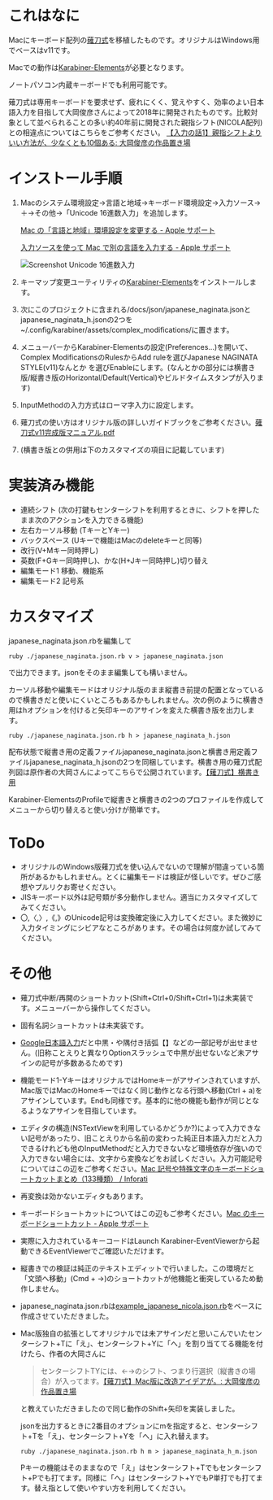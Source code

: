 # これはなに

Macにキーボード配列の[薙刀式](http://oookaworks.seesaa.net/article/456099128.html)を移植したものです。オリジナルはWindows用でベースはv11です。

Macでの動作は[Karabiner-Elements](https://pqrs.org/osx/karabiner/)が必要となります。

ノートパソコン内蔵キーボードでも利用可能です。

薙刀式は専用キーボードを要求せず、疲れにくく、覚えやすく、効率のよい日本語入力を目指して大岡俊彦さんによって2018年に開発されたものです。比較対象として並べられることの多い約40年前に開発された親指シフト(NICOLA配列)との相違点についてはこちらをご参考ください。
[【入力の話1】親指シフトよりいい方法が、少なくとも10個ある: 大岡俊彦の作品置き場](http://oookaworks.seesaa.net/article/456683570.html)

# インストール手順

1. Macのシステム環境設定→言語と地域→キーボード環境設定→入力ソース→＋→その他→「Unicode 16進数入力」を追加します。

   [Mac の「言語と地域」環境設定を変更する - Apple サポート](https://support.apple.com/ja-jp/guide/mac-help/intl163/mac )

   [入力ソースを使って Mac で別の言語を入力する - Apple サポート ](https://support.apple.com/ja-jp/guide/mac-help/mchlp1406/mac )

   ![Screenshot Unicode 16進数入力](https://pbs.twimg.com/media/EFkh70oUcAYOdNc?format=png)

2. キーマップ変更ユーティリティの[Karabiner-Elements](https://pqrs.org/osx/karabiner/)をインストールします。

3. 次にこのプロジェクトに含まれる/docs/json/japanese_naginata.jsonとjapanese_naginata_h.jsonの2つを~/.config/karabiner/assets/complex_modifications/に置きます。

4. メニューバーからKarabiner-Elementsの設定(Preferences...)を開いて、Complex ModificationsのRulesからAdd ruleを選びJapanese NAGINATA STYLE(v11)なんとか を選びEnableにします。(なんとかの部分には横書き版/縦書き版のHorizontal/Default(Vertical)やビルドタイムスタンプが入ります)

5. InputMethodの入力方式はローマ字入力に設定します。

6. 薙刀式の使い方はオリジナル版の詳しいガイドブックをご参考ください。[薙刀式v11完成版マニュアル.pdf](http://oookaworks.up.seesaa.net/image/E89699E58880E5BC8Fv11E5AE8CE68890E78988E3839EE3838BE383A5E382A2E383AB.pdf)

7. (横書き版との併用は下のカスタマイズの項目に記載しています)


# 実装済み機能

- 連続シフト (次の打鍵もセンターシフトを利用するときに、シフトを押したまま次のアクションを入力できる機能)
- 左右カーソル移動 (TキーとYキー)
- バックスペース (Uキーで機能はMacのdeleteキーと同等)
- 改行(V+Mキー同時押し)
- 英数(F+Gキー同時押し)、かな(H+Jキー同時押し)切り替え
- 編集モード1 移動、機能系
- 編集モード2 記号系

# カスタマイズ

japanese_naginata.json.rbを編集して

```
ruby ./japanese_naginata.json.rb v > japanese_naginata.json
```

で出力できます。jsonをそのまま編集しても構いません。

カーソル移動や編集モードはオリジナル版のまま縦書き前提の配置となっているので横書きだと使いにくいところもあるかもしれません。次の例のように横書き用はhオプションを付けると矢印キーのアサインを変えた横書き版を出力します。
```
ruby ./japanese_naginata.json.rb h > japanese_naginata_h.json
```
配布状態で縦書き用の定義ファイルjapanese_naginata.jsonと横書き用定義ファイルjapanese_naginata_h.jsonの2つを同梱しています。横書き用の薙刀式配列図は原作者の大岡さんによってこちらで公開されています。[【薙刀式】横書き用](http://oookaworks.seesaa.net/article/467784995.html)

Karabiner-ElementsのProfileで縦書きと横書きの2つのプロファイルを作成してメニューから切り替えると使い分けが簡単です。

# ToDo

- オリジナルのWindows版薙刀式を使い込んでないので理解が間違っている箇所があるかもしれません。とくに編集モードは検証が怪しいです。ぜひご感想やプルリクお寄せください。
- JISキーボード以外は記号類が多分動作しません。適当にカスタマイズしてみてください。
- 〇,〈,〉,《,》のUnicode記号は変換確定後に入力してください。また微妙に入力タイミングにシビアなところがあります。その場合は何度か試してみてください。

# その他

- 薙刀式中断/再開のショートカット(Shift+Ctrl+0/Shift+Ctrl+1)は未実装です。メニューバーから操作してください。

- 固有名詞ショートカットは未実装です。

- [Google日本語入力](https://www.google.co.jp/ime/)だと中黒・や隅付き括弧【】などの一部記号が出せません。(旧称ことえりと異なりOptionスラッシュで中黒が出せないなど未アサインの記号が多数あるためです)

- 機能モード1-YキーはオリジナルではHomeキーがアサインされていますが、Mac版ではMacのHomeキーではなく同じ動作となる行頭へ移動(Ctrl + a)をアサインしています。Endも同様です。基本的に他の機能も動作が同じとなるようなアサインを目指しています。

- エディタの構造(NSTextViewを利用しているかどうか?)によって入力できない記号があったり、旧ことえりから名前の変わった純正日本語入力だと入力できるけれども他のInputMethodだと入力できないなど環境依存が強いので入力できない場合には、文字から変換などをお試しください。入力可能記号についてはこの辺をご参考ください。[Mac 記号や特殊文字のキーボードショートカットまとめ（133種類） / Inforati](http://inforati.jp/apple/mac-tips-techniques/system-hints/how-to-use-special-characters-and-symbols-keyboard-shortcut-with-macos.html)

- 再変換は効かないエディタもあります。

- キーボードショートカットについてはこの辺もご参考ください。[Mac のキーボードショートカット - Apple サポート](https://support.apple.com/ja-jp/HT201236)

- 実際に入力されているキーコードはLaunch Karabiner-EventViewerから起動できるEventViewerでご確認いただけます。

- 縦書きでの検証は純正のテキストエディットで行いました。この環境だと「文頭へ移動」(Cmd + →)のショートカットが他機能と衝突しているため動作しません。

- japanese_naginata.json.rbは[example_japanese_nicola.json.rb](https://github.com/pqrs-org/KE-complex_modifications/blob/master/src/json/example_japanese_nicola.json.rb)をベースに作成させていただきました。

- Mac版独自の拡張としてオリジナルでは未アサインだと思いこんでいたセンターシフト+Tに「え」、センターシフト+Yに「へ」を割り当ててる機能を付けたら、作者の大岡さんに

  > センターシフトTYには、←→のシフト、つまり行選択（縦書きの場合）が入ってます。[【薙刀式】Mac版に改造アイデアが。: 大岡俊彦の作品置き場](http://oookaworks.seesaa.net/article/470898497.html)

  と教えていただきましたので同じ動作のShift+矢印を実装しました。

  jsonを出力するときに2番目のオプションにmを指定すると、センターシフト+Tを「え」、センターシフト+Yを「へ」に入れ替えます。

  `ruby ./japanese_naginata.json.rb h m > japanese_naginata_h_m.json`

  Pキーの機能はそのままなので「え」はセンターシフト+Tでもセンターシフト+Pでも打てます。同様に「へ」はセンターシフト+YでもP単打でも打てます。替え指として使いやすい方を利用してください。
